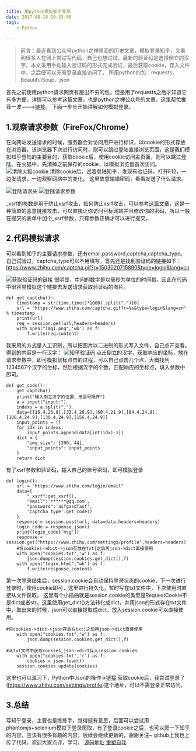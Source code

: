 ```yaml
---
title: 用python模拟知乎登录
date: 2017-08-18 10:33:00
tags: 
	- Python
	
---
```

>前言：最近看到公众号python之禅里面的历史文章，模拟登录知乎，又看到很多人在网上尝试写代码，自己也想试试，最新的验证码是选择倒立的汉字，本文采用手动输入验证码的形式完成验证，最后获取cookie，存入文件中，之后便可以无需登录直接访问了。
>所用python的包：requests，BeautifulSoup，json

首先之前使用python请求网页有层出不穷的包，但是用了requests之后才知道它有多方便，详情可以参考这篇文章，也是python之禅公众号的文章，这里帮忙推荐一波--->[链接](http://mp.weixin.qq.com/s/gO8E3lXZiL6_ql5rDuHwMQ)。
下面一步步开始讲解如何模拟登录。
## 1.观察请求参数（FireFox/Chrome）
在向网站发送请求的时候，服务器会对访问用户进行标识，以cookie的形式存放在浏览器，该浏览器下次进行访问时，则可以跳过登陆直接浏览页面，这是我们模拟知乎登陆的主要目的，获取cookie后，使用cookie访问主页面，则可以跳过登陆。在火狐中，先清掉之前保存的cookie，以模拟浏览器首次访问。
![清除火狐cookie](http://upload-images.jianshu.io/upload_images/5834071-9e6c660f8d81b98e.png?imageMogr2/auto-orient/strip%7CimageView2/2/w/600)
清除cookie后，试着登陆知乎，发现有验证码，打开F12，一边发请求，一边观察网络中的变化。
这里故意输错密码，看看发送了什么请求。

![登陆请求头](http://upload-images.jianshu.io/upload_images/5834071-2679b4d38f31cd2b.png?imageMogr2/auto-orient/strip%7CimageView2/2/w/600)
![登陆请求参数](http://upload-images.jianshu.io/upload_images/5834071-500e37e330a78361.png?imageMogr2/auto-orient/strip%7CimageView2/2/w/600)

_xsrf的参数是用于防止xsrf攻击，如何防止xsrf攻击，可以参考[这篇文章](http://blog.csdn.net/newjueqi/article/details/7542409)，这是一种简单的恶意链接攻击，可以直接让你访问目标网站并且修改你的密码，所以一般在提交的表单中加个_xsrf参数，只有参数正确才可以进行提交。

## 2.代码模拟请求
可以看到知乎的主要请求参数，还有email,password,captcha,captcha_type。
自己试验过，captcha_type可以不用填写，首先还是找到验证码的链接如下：
https://www.zhihu.com/captcha.gif?r=1503020715890&type=login&lang=cn

![获取验证码的链接](http://upload-images.jianshu.io/upload_images/5834071-8a5e858b5322688d.png?imageMogr2/auto-orient/strip%7CimageView2/2/w/600)
很明显，中间的数字是以毫秒为单位的时间戳，因此在代码中很容易模拟这个链接去发送请求获取验证码的图片。
```
def get_captcha():
    timestamp = str(time.time()*1000).split(".")[0]
    url = "https://www.zhihu.com/captcha.gif?r=%s&type=login&lang=cn" % timestamp
    print(url)
    req = session.get(url,headers=headers)
    with open("img1.png",'wb') as f:
        f.write(req.content)
```
我采用的方式是人工识别，所以把图片以二进制的形式写入文件，自己点开查看。
得到的内容是一行汉字：
![知乎验证码](http://upload-images.jianshu.io/upload_images/5834071-c31e380d68644a7e.png?imageMogr2/auto-orient/strip%7CimageView2/2/w/400)
点击倒立的汉字，获取响应的坐标，放在请求参数中，即可模拟鼠标点击的过程，可以自己点击几个点，大概找到1234567个汉字的坐标，然后根据汉字的个数，匹配响应的坐标点，填入参数中即可。
```
def get_code():
    get_captcha()
    print("输入倒立汉字的位置，用逗号隔开")
    a = input("input:")
    indexs = a.split(",")
    data=[[16.4,26.9],[33.4,26.9],[60.4,21.9],[84.4,24.9],[108.4,24.9],[130.4,24.9],[156.4,24.9]]
    input_points = []
    for idx in indexs:
        input_points.append(data[int(idx)-1])
    dict = {
        "img_size": [200, 44],
        "input_points": input_points
    }
    return dict
```
有了xsrf参数和验证码，输入自己的账号密码，即可模拟登录
```
def login():
    url = "https://www.zhihu.com/login/email"
    data={
        "_xsrf":get_xsrf(),
        "email":'******@qq.com',
        "password":'asfgasdfasf',
        'captcha_type':get_code()
    }
    response = session.post(url, data=data,headers=headers)
    login_code = response.json()
    print(login_code['msg'])
    response = session.get("https://www.zhihu.com/settings/profile",headers=headers)
    #将cookies->dict->json存放在txt|之后再json->dict直接使用
    with open("cookies.txt",'w') as f:
        json.dump(session.cookies.get_dict(),f)
    with open("login.html","wb") as f:
        f.write(response.content)
```
第一次登录结束后，session.cookie会自动保持登录状态的cookie，下一次进行登录时，使用cookie即可，这里进行持久化，暂时写在txt文件中，下次使用时直接从文件获取。
这里有个小插曲就是session.cookie的类型是RequestCookie不是dict或者str，这里使用get_dict()方法转化成dict，并用json的形式存在txt文件中，取出来的时候，json可以直接提取成dict，放入session.cookie可以直接使用。
```
#将cookies->dict->json存放在txt|之后再json->dict直接使用
    with open("cookies.txt",'w') as f:
        json.dump(session.cookies.get_dict(),f)

#从txt文件中获取cookies,json->dict存入session.cookies
    with open("cookies.txt",'r') as f:
        cookies = json.load(f)
    session.cookies.update(cookies)
```
这里也可以温习下，Python中Json的操作->[链接](http://www.jianshu.com/p/26cb66297a6a)
获取cookie后，我尝试登录了(https://www.zhihu.com/settings/profile)这个地址，可以不需登录正常访问。
## 3.总结
写知乎登录，主要也是练练手，觉得挺有意思，后面可以尝试用phantomjs+selenium模拟下登录爬取，有了登录cookie之后，也可以爬一下知乎的内容，应该有很多有趣的内容，后续会继续更新的，谢谢关注~
github上我也上传了代码，欢迎大家点评，学习。
[源码地址](https://github.com/Fan4J/Spiders-of-frequently-used-website/tree/master/zhihuLogin)
[重塑自我](https://fan4j.github.io/)
